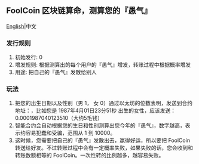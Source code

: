 ## FoolCoin 区块链算命，测算您的『愚气』

[English](README.md)|中文

### 发行规则
1. 初始发行: 0
2. 增发规则: 根据测算出的每个用户的『愚气』增发，转账过程中根据概率增发
3. 用途: 把自己的『愚气』发散给别人

### 玩法

1. 把您的出生日期以及性别（男 1， 女 0）通过以太坊的位数表明，发送到合约地址：，比如您是 1987年4月01日23分51秒 出生的女性，应该发送：0.0001987040123510（大约5毛钱）
2. 智能合约会自动根据您的生日和性别测算出您今年的『愚气』，数字越高，表示约容易犯蠢和受骗，范围从 1 到 10000。
3. 这时候，您需要把自己的『愚气』发散出去，赢得好运，所以要把 FoolCoin 转送给好友。不过转账过程中会有一定概率失败，如果失败的话，您会收到和转账数额相等的 FoolCoin。一次性转的比例越多，越容易失败。
